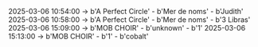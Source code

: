 2025-03-06 10:54:00 -> b'A Perfect Circle' - b'Mer de noms' - b'Judith'
2025-03-06 10:58:00 -> b'A Perfect Circle' - b'Mer de noms' - b'3 Libras'
2025-03-06 15:09:00 -> b'MOB CHOIR' - b'unknown' - b'1'
2025-03-06 15:13:00 -> b'MOB CHOIR' - b'1' - b'cobalt'
